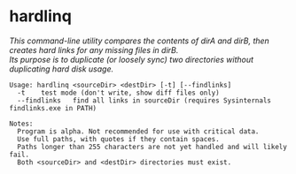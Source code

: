 # hardlinq

*This command-line utility compares the contents of dirA and dirB, then creates hard links for any missing files in dirB.*<br />
*Its purpose is to duplicate (or loosely sync) two directories without duplicating hard disk usage.*<br />

	Usage: hardlinq <sourceDir> <destDir> [-t] [--findlinks]
	  -t	test mode (don't write, show diff files only)
	  --findlinks	find all links in sourceDir (requires Sysinternals findlinks.exe in PATH)

	Notes:
	  Program is alpha. Not recommended for use with critical data.
	  Use full paths, with quotes if they contain spaces.
	  Paths longer than 255 characters are not yet handled and will likely fail.
	  Both <sourceDir> and <destDir> directories must exist.
